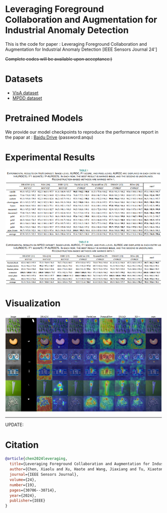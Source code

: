 # Leveraging Foreground Collaboration and Augmentation for Industrial Anomaly Detection
This is the code for paper : Leveraging Foreground Collaboration and Augmentation for Industrial Anomaly Detection [IEEE Sensors Journal 24']

~~Complete codes will be available upon acceptance:)~~

# Datasets
* [VisA dataset](https://link.springer.com/chapter/10.1007/978-3-031-20056-4_23)
* [MPDD dataset](https://ieeexplore.ieee.org/abstract/document/9631567)

# Pretrained Models
We provide our model checkpoints to reproduce the performance report in the papar at : [Baidu Drive](https://pan.baidu.com/s/197I3k0q4FUchIrIxd9ABfQ) (password:anqu)

# Experimental Results
![image](https://github.com/gloriacxl/ForeCA/blob/main/figs/experimentalresults.PNG)

# Visualization
![image](https://github.com/gloriacxl/ForeCA/blob/main/figs/visualization.png)

---
UPDATE:

# Citation
```bibtex
@article{chen2024leveraging,
  title={Leveraging Foreground Collaboration and Augmentation for Industrial Anomaly Detection},
  author={Chen, Xiaolu and Xu, Haote and Wang, Jiaxiang and Tu, Xiaotong and Ding, Xinghao and Huang, Yue},
  journal={IEEE Sensors Journal},
  volume={24},
  number={19},
  pages={30706--30714},
  year={2024},
  publisher={IEEE}
}
